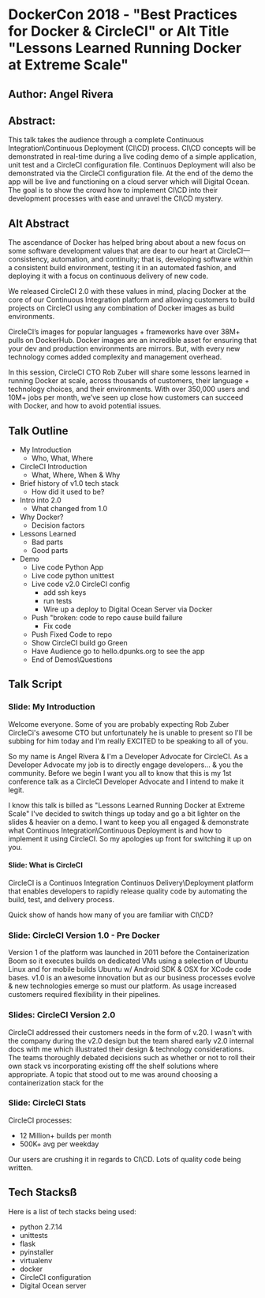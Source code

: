 # DockerCon 2018 - "Best Practices for Docker & CircleCI" or Alt Title "Lessons Learned Running Docker at Extreme Scale"
## Author: Angel Rivera
## Abstract: 
This talk takes the audience through a complete Continuous Integration\Continuous Deployment (CI\CD) process. CI\CD concepts will be demonstrated in real-time during a live coding demo of a simple application, unit test and a CircleCI configuration file. Continuos Deployment will also be demonstrated via the CircleCI configuration file. At the end of the demo the app will be live and functioning on a cloud server which will Digital Ocean. The goal is to show the crowd how to implement CI\CD into their development processes with ease and unravel the CI\CD mystery.

## Alt Abstract
The ascendance of Docker has helped bring about about a new focus on some software development values that are dear to our heart at CircleCI—consistency, automation, and continuity; that is, developing software within a consistent build environment, testing it in an automated fashion, and deploying it with a focus on continuous delivery of new code.

We released CircleCI 2.0 with these values in mind, placing Docker at the core of our Continuous Integration platform and allowing customers to build projects on CircleCI using any combination of Docker images as build environments.

CircleCI’s images for popular languages + frameworks have over 38M+ pulls on DockerHub. Docker images are an incredible asset for ensuring that your dev and production environments are mirrors. But, with every new technology comes added complexity and management overhead.

In this session, CircleCI CTO Rob Zuber will share some lessons learned in running Docker at scale, across thousands of customers, their language + technology choices, and their environments. With over 350,000 users and 10M+ jobs per month, we’ve seen up close how customers can succeed with Docker, and how to avoid potential issues.

## Talk Outline
- My Introduction
    - Who, What, Where
- CircleCI Introduction
    - What, Where, When & Why
- Brief history of v1.0 tech stack
    - How did it used to be?
- Intro into 2.0
    - What changed from 1.0
- Why Docker?
    - Decision factors
- Lessons Learned
    - Bad parts
    - Good parts
- Demo
    - Live code Python App
    - Live code python unittest
    - Live code v2.0 CircleCI config
        - add ssh keys
        - run tests
        - Wire up a deploy to Digital Ocean Server via Docker
    - Push "broken: code to repo cause build failure
        - Fix code
    - Push Fixed Code to repo
    - Show CircleCI build go Green
    - Have Audience go to hello.dpunks.org to see the app
    - End of Demos\Questions

## Talk Script

### Slide: My Introduction
Welcome everyone. Some of you are probably expecting Rob Zuber CircleCi's awesome CTO but unfortunately he is unable to present so I'll be subbing for him today and I'm really EXCITED to be speaking to all of you.

So my name is Angel Rivera & I'm a Developer Advocate for CircleCI. As a Developer Advocate my job is to directly engage developers... & you the community. 
Before we begin I want you all to know that this is my 1st conference talk as a CircleCI Developer Advocate and I intend to make it legit.

I know this talk is billed as "Lessons Learned Running Docker at Extreme Scale" I've decided to switch things up today and go a bit lighter on the slides & heavier on a demo. I want to keep you all engaged & demonstrate what Continuos Integration\Continuous Deployment is and how to implement it using CircleCI. So my apologies up front for switching it up on you.

#### Slide: What is CircleCI
CircleCI is a Continuos Integration Continuos Delivery\Deployment platform that enables developers to rapidly release quality code by automating the build, test, and delivery process.

Quick show of hands how many of you are familiar with CI\CD?

### Slide: CircleCI Version 1.0 - Pre Docker
Version 1 of the platform was launched in 2011 before the Containerization Boom so it executes builds on dedicated VMs using a selection of Ubuntu Linux and for mobile builds Ubuntu w/ Android SDK & OSX for XCode code bases. v1.0 is an awesome innovation but as our business processes evolve & new technologies emerge so must our platform. As usage increased customers required flexibility in their pipelines.

### Slides: CircleCI Version 2.0
CircleCI addressed their customers needs in the form of v.20. I wasn't with the company during the v2.0 design but the team shared early v2.0 internal docs with me which illustrated their design & technology considerations. The teams thoroughly debated decisions such as whether or not to roll their own stack vs incorporating existing off the shelf solutions where appropriate. A topic that stood out to me was around choosing a containerization stack for the 

### Slide: CircleCI Stats
CircleCI processes:
- 12 Million+ builds per month
- 500K+ avg per weekday

Our users are crushing it in regards to CI\CD.  Lots of quality code being written.


## Tech Stacksß
Here is a list of tech stacks being used:
- python 2.7.14
- unittests
- flask
- pyinstaller
- virtualenv
- docker
- CircleCI configuration
- Digital Ocean server





